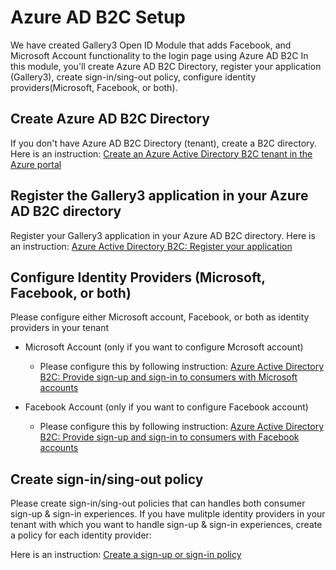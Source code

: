 # Azure AD B2C Setup

We have created Gallery3 Open ID Module that adds Facebook, and Microsoft Account functionality to the login page using Azure AD B2C
In this module, you'll create Azure AD B2C Directory, register your application (Gallery3), create sign-in/sing-out policy, configure identity providers(Microsoft, Facebook, or both).
 
## Create Azure AD B2C Directory

If you don't have Azure AD B2C Directory (tenant), create a B2C directory. Here is an instruction:
[Create an Azure Active Directory B2C tenant in the Azure portal](https://docs.microsoft.com/en-us/azure/active-directory-b2c/active-directory-b2c-get-started)

## Register the Gallery3 application in your Azure AD B2C directory

Register your Gallery3 application in your Azure AD B2C directory. Here is an instruction:
[Azure Active Directory B2C: Register your application](https://docs.microsoft.com/en-us/azure/active-directory-b2c/active-directory-b2c-app-registration)

## Configure Identity Providers (Microsoft, Facebook, or both)

Please configure either Microsoft account, Facebook, or both as identity providers in your tenant
- Microsoft Account (only if you want to configure Mcrosoft account)
  - Please configure this by following instruction: [Azure Active Directory B2C: Provide sign-up and sign-in to consumers with Microsoft accounts](https://docs.microsoft.com/ja-jp/azure/active-directory-b2c/active-directory-b2c-setup-msa-app)

- Facebook Account (only if you want to configure Facebook account)
  - Please configure this by following instruction: [Azure Active Directory B2C: Provide sign-up and sign-in to consumers with Facebook accounts](https://docs.microsoft.com/ja-jp/azure/active-directory-b2c/active-directory-b2c-setup-fb-app)

## Create sign-in/sing-out policy

Please create sign-in/sing-out policies that can handles both consumer sign-up & sign-in experiences. If you have mulitple identity providers in your tenant with which you want to handle sign-up & sign-in experiences, create a policy for each identity provider:

Here is an instruction: [Create a sign-up or sign-in policy](https://docs.microsoft.com/en-us/azure/active-directory-b2c/active-directory-b2c-reference-policies#create-a-sign-up-or-sign-in-policy)

